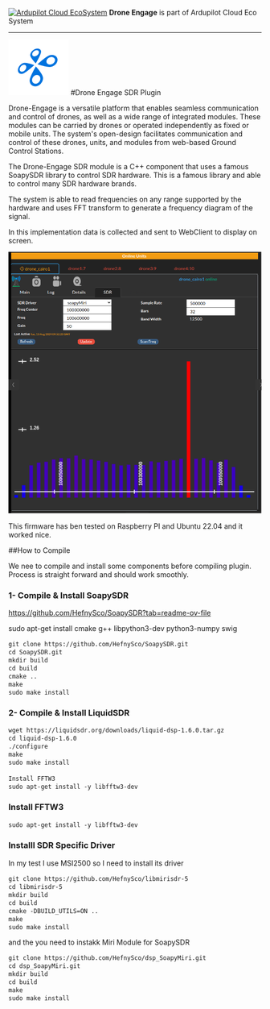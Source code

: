 [![Ardupilot Cloud EcoSystem](https://cloud.ardupilot.org/_static/ardupilot_logo.png "Ardupilot Cloud EcoSystem")](https://cloud.ardupilot.org "Ardupilot Cloud EcoSystem") **Drone Engage** is part of Ardupilot Cloud Eco System

------------

![Image Name](resources/de_logo_title.png) 
#Drone Engage SDR Plugin


Drone-Engage is a versatile platform that enables seamless communication and control of drones, as well as a wide range of integrated modules. These modules can be carried by drones or operated independently as fixed or mobile units. The system's open-design facilitates communication and control of these drones, units, and modules from web-based Ground Control Stations.

The Drone-Engage SDR module is a C++ component that uses a famous SoapySDR library to control SDR hardware. This is a famous library and able to control many SDR hardware brands.

The system is able to read frequencies on any range supported by the hardware and uses FFT transform to generate  a frequency diagram of the signal.

In this implementation data is collected and sent to WebClient to display on screen.

![Image Name](resources/webclient_sdr.png)

This firmware has ben tested on Raspberry PI and Ubuntu 22.04 and it worked nice.

##How to Compile

We nee to compile and install some components before compiling plugin. Process is straight forward and should work smoothly.

### 1- Compile & Install SoapySDR

https://github.com/HefnySco/SoapySDR?tab=readme-ov-file


sudo apt-get install cmake g++ libpython3-dev python3-numpy swig

    git clone https://github.com/HefnySco/SoapySDR.git  
    cd SoapySDR.git
    mkdir build
    cd build
    cmake ..
    make 
    sudo make install
	
	


### 2- Compile & Install LiquidSDR

    wget https://liquidsdr.org/downloads/liquid-dsp-1.6.0.tar.gz
    cd liquid-dsp-1.6.0
    ./configure
    make
    sudo make install
    
    Install FFTW3
    sudo apt-get install -y libfftw3-dev
	
	


### Install FFTW3

`sudo apt-get install -y libfftw3-dev`

### Installl SDR Specific Driver

In my test I use MSI2500 so I need to install its driver

    git clone https://github.com/HefnySco/libmirisdr-5 
    cd libmirisdr-5
    mkdir build
    cd build
    cmake -DBUILD_UTILS=ON ..
    make
    sudo make install

and the you need to instakk Miri Module for SoapySDR

    git clone https://github.com/HefnySco/dsp_SoapyMiri.git
    cd dsp_SoapyMiri.git 
    mkdir build
    cd build
    make
    sudo make install
	
	



